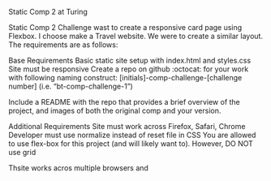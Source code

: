 Static Comp 2 at Turing

Static Comp 2 Challenge wast to create a responsive card page using Flexbox. I choose make a Travel website.
We were to create a similar layout. The requirements are as follows:

[test example]:(https://github.com/KStockton/mks-comp-challenge-1/blob/master/images/Screen%20Shot%202018-12-12%20at%202.20.15%20AM.png)

Base Requirements
Basic static site setup with index.html and styles.css
Site must be responsive
Create a repo on github :octocat: for your work with following naming construct: [initials]-comp-challenge-[challenge number] (i.e. “bt-comp-challenge-1”)

Include a README with the repo that provides a brief overview of the project, and images of both the original comp and your version.

Additional Requirements
Site must work across Firefox, Safari, Chrome
Developer must use normalize instead of reset file in CSS
You are allowed to use flex-box for this project (and will likely want to). However, DO NOT use grid



Thsite works acros multiple browsers and 

